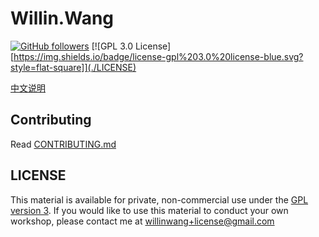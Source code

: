 # Willin.Wang

[![GitHub followers](https://img.shields.io/github/followers/willin?logo=github&style=flat-square&label=)](https://github.com/willin) [![GPL 3.0 License][https://img.shields.io/badge/license-gpl%203.0%20license-blue.svg?style=flat-square]](./LICENSE)

[中文说明](CONTRIBUTING.md#简体中文)

## Contributing

Read [CONTRIBUTING.md](CONTRIBUTING.md)

## LICENSE

This material is available for private, non-commercial use under the [GPL version 3](./LICENSE). If you would like to use this material to conduct your own workshop, please contact me at <willinwang+license@gmail.com>
